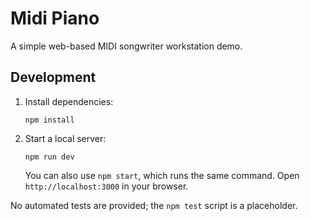 # Midi Piano

A simple web-based MIDI songwriter workstation demo.

## Development

1. Install dependencies:
   ```
   npm install
   ```
2. Start a local server:
   ```
   npm run dev
   ```
   You can also use `npm start`, which runs the same command.
   Open `http://localhost:3000` in your browser.

No automated tests are provided; the `npm test` script is a placeholder.
